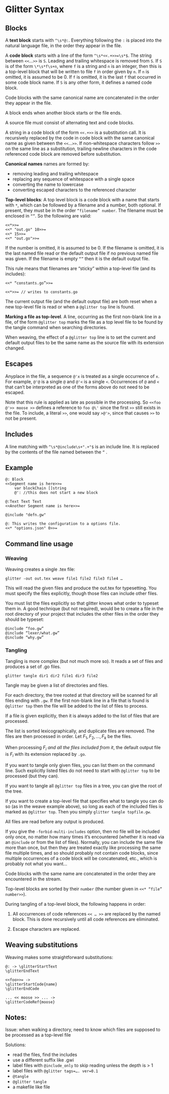 # Glitter Syntax

## Blocks

A **text block** starts with `^\s*@:`. Everything following the `:` is placed into the natural language file, in the order they appear in the file.

A **code block** starts with a line of the form `^\s*<<.+>>=\s*$`.  The string between  `<<`…`>>` is `S`. Leading and trailing whitespace is removed from `S`. If `S` is of the form `\*\s*f\s+n`, where `f` is a string and `n` is an integer, then this is a top-level block that will be written to file `f` in order given by `n`. If `n` is omitted, it is assumed to be 0. If `f` is omitted, it is the last `f` that occurred in some code block name. If `S` is any other form, it defines a named code block.

Code blocks with the same canonical name are concatenated in the order they appear in the file.

A block ends when another block starts or the file ends.

A source file must consist of alternating text and code blocks. 

A string in a code block of the form `<<.+>>` is a substitution call. It is recursively replaced by the code in code block with the same canonical name as given between the `<<`…`>>`. If non-whitespace characters follow `>>` on the same line as a substitution, trailing newline characters in the code referenced code block are removed before substitution.

**Canonical names** names are formed by:

* removing leading and trailing whitespace
* replacing any sequence of whitespace with a single space
* converting the name to lowercase
* converting escaped characters to the referenced character

**Top-level blocks**: A top level block is a code block with a name that starts with `*`, which can be followed by a filename and a number, both optional. If present, they must be in the order `“filename” number`. The filename must be enclosed in `“”`. So the following are valid:

```
<<*>>=
<<* "out.go" 10>>=
<<* 15>>=
<<* "out.go">>=
```

If the number is omitted, it is assumed to be 0. If the filename is omitted, it is the last named file read or the default output file if no previous named file was given. If the filename is empty `“”` then it is the default output file.

This rule means that filenames are “sticky” within a top-level file (and its includes):

```
<<* “constants.go”>>=

<<*>>= // writes to constants.go
```

The current output file (and the default output file) are both reset when a new top-level file is read or when a `@glitter top` line is found.

**Marking a file as top-level**. A line, occurring as the first non-blank line in a file, of the form `@glitter top` marks the file as a top level file to be found by the tangle command when searching directories.

When weaving, the effect of a `@glitter top` line is to set the current and default output files to be the same name as the source file with its extension changed.

## Escapes

Anyplace in the file, a sequence `@'x` is treated as a single occurrence of `x`. For example, `@'@` is a single `@` and `@'<` is a single `<`. Occurrences of `@` and `<` that can’t be interpreted as one of the forms above do not need to be escaped.

Note that this rule is applied as late as possible in the processing. So ``<<foo @'>> moose >>`` defines a reference to `foo @\'` since the first `>>` still exists in the file. To include, a literal `>>`, one would say `>@'>`, since that causes `>>` to not be present.

## Includes

A line matching with `^\s*@include\s+".+"$` is an include line. It is replaced by the contents of the file named between the `“` .

## Example

```
@: Block
<<Segment name is here>>= 
	var blockChain []string
	@': //this does not start a new block

@:Text Text Text
<<Another Segment name is here>>=

@include "defn.gw"

@: This writes the configuration to a options file.
<<* "options.json" 0>>=
```

## Command line usage

### Weaving

Weaving creates a single .tex file:

```
glitter -out out.tex weave file1 file2 file3 file4 …
```

This will read the given files and produce the out.tex for typesetting. You must specify the files explicitly, though those files can include other files.

You must list the files explicitly so that glitter knows what order to typeset them in. A good technique (but not required), would be to create a file in the root directory of your project that includes the other files in the order they should be typeset:

```
@include “foo.gw”
@include “lexer/what.gw”
@include “why.gw”
```

### Tangling

Tangling is more complex (but not much more so). It reads a set of files and produces a set of .go files.

```
glitter tangle dir1 dir2 file1 dir3 file2
```

Tangle may be given a list of directories and files.

For each directory, the tree rooted at that directory will be scanned for all files ending with `.gw`. If the first non-blank line in  a file that is found is `@glitter top` then the file will be added to the list of files to process.

If a file is given explicitly, then it is always added to the list of files that are processed.

The list is sorted lexicographically, and duplicate files are removed. The files are then processed in order. Let $F_1,F_2,\dots,F_k$ be the files.

When processing $F_i$ *and all the files included from it*, the default output file is $F_i$​ with its extension replaced by `.go`. 

If you want to tangle only given files, you can list them on the command line. Such explicitly listed files do not need to start with `@glitter top` to be processed (but they can).

If you want to tangle all `@glitter top` files in a tree, you can give the root of the tree.

If you want to create a top-level file that specifies what to tangle you can do so (as in the weave example above), so long as each of the included files is marked as `@glitter top`. Then you simply `glitter tangle topfile.gw`.

All files are read before any output is produced. 

If you give the `-forbid-multi-includes` option, then no file will be included only once, no matter how many times it’s encountered (whether it is read via an `@include` or from the list of files). Normally, you can include the same file more than once, but then they are treated exactly like processing the same file multiple times, and so should probably not contain code blocks, since multiple occurrences of a code block will be concatenated, etc., which is probably not what you want…

Code blocks with the same name are concatenated in the order they are encountered in the stream.

Top-level blocks are sorted by their `number` (the number given in `<<* “file” number>>`).

During tangling of a top-level block, the following happens in order:

1. All occurrences of code references `<< … >>` are replaced by the named block. This is done recursively until all code references are eliminated.

2. Escape characters are replaced.

## Weaving substitutions

Weaving makes some straightforward substitutions:

```
@: -> \glitterStartText
\glitterEndText

<<foo>>= ->
\glitterStartCode{name}
\glitterEndCode

... << moose >> ... ->
\glitterCodeRef{moose}
```

## Notes:



Issue: when walking a directory, need to know which files are supposed to be processed as a top-level file

Solutions:

* read the files, find the includes
* use a different suffix like .gwi
* label files with `@include_only` to skip reading unless the depth is > 1
* label files with `@glitter tags=…. ver=0.1`
* `@tangle`
* `@glitter tangle`
* a makefile like file







